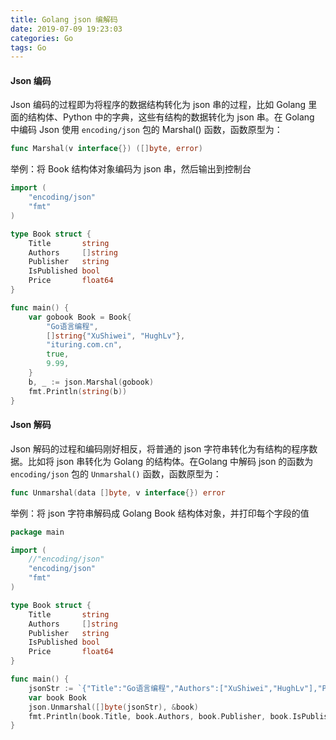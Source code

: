 ```yaml
---
title: Golang json 编解码
date: 2019-07-09 19:23:03
categories: Go
tags: Go
---
```


#### Json 编码
Json 编码的过程即为将程序的数据结构转化为 json 串的过程，比如 Golang 里面的结构体、Python 中的字典，这些有结构的数据转化为 json 串。在 Golang 中编码 Json 使用 `encoding/json` 包的 Marshal() 函数，函数原型为：
```go
func Marshal(v interface{}) ([]byte, error)
```
举例：将 Book 结构体对象编码为 json 串，然后输出到控制台
```go
import (
    "encoding/json"
    "fmt"
)

type Book struct {
    Title       string
    Authors     []string
    Publisher   string
    IsPublished bool
    Price       float64
}

func main() {
    var gobook Book = Book{
        "Go语言编程",
        []string{"XuShiwei", "HughLv"},
        "ituring.com.cn",
        true,
        9.99,
    }
    b, _ := json.Marshal(gobook)
    fmt.Println(string(b))
}
```

#### Json 解码
Json 解码的过程和编码刚好相反，将普通的 json 字符串转化为有结构的程序数据。比如将 json 串转化为 Golang 的结构体。在Golang 中解码 json 的函数为 `encoding/json` 包的 `Unmarshal()` 函数，函数原型为：
```go
func Unmarshal(data []byte, v interface{}) error
```
举例：将 json 字符串解码成 Golang Book 结构体对象，并打印每个字段的值
```go
package main

import (
    //"encoding/json"
    "encoding/json"
    "fmt"
)

type Book struct {
    Title       string
    Authors     []string
    Publisher   string
    IsPublished bool
    Price       float64
}

func main() {
    jsonStr := `{"Title":"Go语言编程","Authors":["XuShiwei","HughLv"],"Publisher":"ituring.com.cn","IsPublished":true,"Price":9.99}`
    var book Book
    json.Unmarshal([]byte(jsonStr), &book)
    fmt.Println(book.Title, book.Authors, book.Publisher, book.IsPublished, book.Price)
}
```
